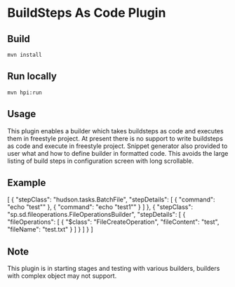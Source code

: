 BuildSteps As Code Plugin
========================

Build
---

    mvn install

Run locally
---
    mvn hpi:run

Usage
---
This plugin enables a builder which takes buildsteps as code and executes them in freestyle project. 
At present there is no support to write buildsteps as code and execute in freestyle project.
Snippet generator also provided to user what and how to define builder in formatted code.
This avoids the large listing of build steps in configuration screen with long scrollable.

Example
---
[
  {
    "stepClass": "hudson.tasks.BatchFile",
    "stepDetails": [
      {
        "command": "echo \"test\""
      },
      {
        "command": "echo \"test1\""
      }
    ]
  },
  {
    "stepClass": "sp.sd.fileoperations.FileOperationsBuilder",
    "stepDetails": [
      {
        "fileOperations": [
          {
            "$class": "FileCreateOperation",
            "fileContent": "test",
            "fileName": "test.txt"
          }
        ]
      }
    ]
  }
]

Note
---
This plugin is in starting stages and testing with various builders, builders with complex object may not support.
